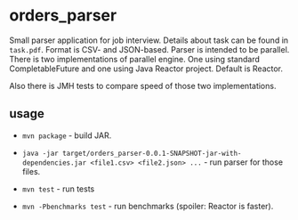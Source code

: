 # orders_parser

Small parser application for job interview. 
Details about task can be found in `task.pdf`. Format is CSV- and
JSON-based. Parser is intended to be parallel. There is two
implementations of parallel engine. One using standard CompletableFuture
and one using Java Reactor project. Default is Reactor.

Also there is JMH tests to compare speed of those two implementations.

## usage

* `mvn package` - build JAR.

* `java -jar target/orders_parser-0.0.1-SNAPSHOT-jar-with-dependencies.jar <file1.csv> <file2.json> ...` - 
run parser for those files.

* `mvn test` - run tests

* `mvn -Pbenchmarks test` - run benchmarks (spoiler: Reactor is faster).